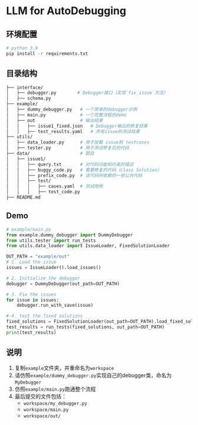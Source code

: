 # LLM for AutoDebugging
## 环境配置
```bash
# python 3.9
pip install -r requirements.txt
```

## 目录结构
```bash
├── interface/
│   ├── debugger.py        # Debugger接口（实现`fix_issue`方法）
│   ├── schema.py
├── example/
│   ├── dummy_debugger.py   # 一个简单的debugger示例
│   ├── main.py             # 一个完整流程的demo
│   ├── out                 # 输出结果
│   │   ├── issue1_fixed.json   # Debugger输出的修复结果
│   │   ├── test_results.yaml   # 所有issue的测试结果
├── utils/
│   ├── data_loader.py      # 用于加载 issue和 testcases
│   ├── tester.py           # 用于测试修复后的代码
├── data/                   # 题目
│   ├── issue1/
│   │   ├── query.txt       # 对代码功能和约束的描述
│   │   ├── buggy_code.py   # 需要修复的代码（class Solution）
│   │   ├── prefix_code.py  # 该代码所依赖的一些公共代码
│   │   ├── test/
│   │   │   ├── cases.yaml  # 测试用例
│   │   │   ├── test_code.py
├── README.md
```

## Demo
```python
# example/main.py
from example.dummy_debugger import DummyDebugger
from utils.tester import run_tests
from utils.data_loader import IssueLoader, FixedSolutionLoader

OUT_PATH = "example/out"
# 1. Load the issue
issues = IssueLoader().load_issues()

# 2. Initialize the debugger
debugger = DummyDebugger(out_path=OUT_PATH)

# 3. Fix the issues
for issue in issues:
    debugger.run_with_save(issue)

# 4. test the fixed solutions
fixed_solutions = FixedSolutionLoader(out_path=OUT_PATH).load_fixed_solutions()
test_results = run_tests(fixed_solutions, out_path=OUT_PATH)
print(test_results)
```

## 说明
1. 复制`example`文件夹，并重命名为`workspace`
2. 请仿照`example/dummy_debugger.py`实现自己的debugger类，命名为`MyDebugger`
3. 仿照`example/main.py`跑通整个流程
4. 最后提交的文件包括：
    - `workspace/my_debugger.py`
    - `workspace/main.py`
    - `workspace/out/`
